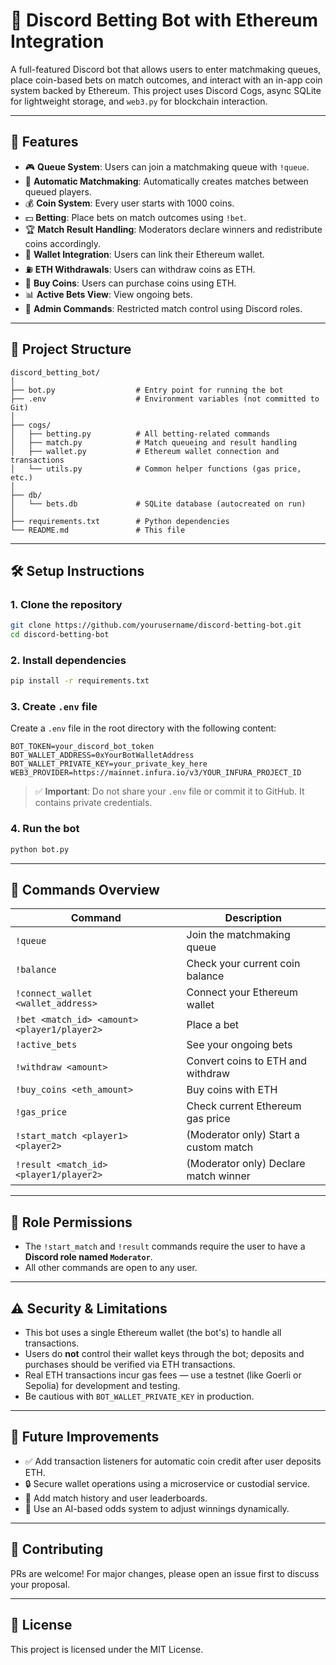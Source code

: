 # 🎰 Discord Betting Bot with Ethereum Integration

A full-featured Discord bot that allows users to enter matchmaking queues, place coin-based bets on match outcomes, and interact with an in-app coin system backed by Ethereum. This project uses Discord Cogs, async SQLite for lightweight storage, and `web3.py` for blockchain interaction.

---

## 🚀 Features

- 🎮 **Queue System**: Users can join a matchmaking queue with `!queue`.
- 🧠 **Automatic Matchmaking**: Automatically creates matches between queued players.
- 💰 **Coin System**: Every user starts with 1000 coins.
- 💵 **Betting**: Place bets on match outcomes using `!bet`.
- 🏆 **Match Result Handling**: Moderators declare winners and redistribute coins accordingly.
- 💼 **Wallet Integration**: Users can link their Ethereum wallet.
- ⛽ **ETH Withdrawals**: Users can withdraw coins as ETH.
- 🔁 **Buy Coins**: Users can purchase coins using ETH.
- 📊 **Active Bets View**: View ongoing bets.
- 🔐 **Admin Commands**: Restricted match control using Discord roles.

---

## 🧩 Project Structure

```
discord_betting_bot/
│
├── bot.py                  # Entry point for running the bot
├── .env                    # Environment variables (not committed to Git)
│
├── cogs/
│   ├── betting.py          # All betting-related commands
│   ├── match.py            # Match queueing and result handling
│   ├── wallet.py           # Ethereum wallet connection and transactions
│   └── utils.py            # Common helper functions (gas price, etc.)
│
├── db/
│   └── bets.db             # SQLite database (autocreated on run)
│
├── requirements.txt        # Python dependencies
└── README.md               # This file
```

---

## 🛠️ Setup Instructions

### 1. Clone the repository

```bash
git clone https://github.com/yourusername/discord-betting-bot.git
cd discord-betting-bot
```

### 2. Install dependencies

```bash
pip install -r requirements.txt
```

### 3. Create `.env` file

Create a `.env` file in the root directory with the following content:

```env
BOT_TOKEN=your_discord_bot_token
BOT_WALLET_ADDRESS=0xYourBotWalletAddress
BOT_WALLET_PRIVATE_KEY=your_private_key_here
WEB3_PROVIDER=https://mainnet.infura.io/v3/YOUR_INFURA_PROJECT_ID
```

> ✅ **Important**: Do not share your `.env` file or commit it to GitHub. It contains private credentials.

### 4. Run the bot

```bash
python bot.py
```

---

## 🧪 Commands Overview

| Command | Description |
|--------|-------------|
| `!queue` | Join the matchmaking queue |
| `!balance` | Check your current coin balance |
| `!connect_wallet <wallet_address>` | Connect your Ethereum wallet |
| `!bet <match_id> <amount> <player1/player2>` | Place a bet |
| `!active_bets` | See your ongoing bets |
| `!withdraw <amount>` | Convert coins to ETH and withdraw |
| `!buy_coins <eth_amount>` | Buy coins with ETH |
| `!gas_price` | Check current Ethereum gas price |
| `!start_match <player1> <player2>` | (Moderator only) Start a custom match |
| `!result <match_id> <player1/player2>` | (Moderator only) Declare match winner |

---

## 🔐 Role Permissions

- The `!start_match` and `!result` commands require the user to have a **Discord role named `Moderator`**.
- All other commands are open to any user.

---

## ⚠️ Security & Limitations

- This bot uses a single Ethereum wallet (the bot's) to handle all transactions.
- Users do **not** control their wallet keys through the bot; deposits and purchases should be verified via ETH transactions.
- Real ETH transactions incur gas fees — use a testnet (like Goerli or Sepolia) for development and testing.
- Be cautious with `BOT_WALLET_PRIVATE_KEY` in production.

---

## 📌 Future Improvements

- ✅ Add transaction listeners for automatic coin credit after user deposits ETH.
- 🔒 Secure wallet operations using a microservice or custodial service.
- 🧾 Add match history and user leaderboards.
- 🧠 Use an AI-based odds system to adjust winnings dynamically.

---

## 🤝 Contributing

PRs are welcome! For major changes, please open an issue first to discuss your proposal.

---

## 📄 License

This project is licensed under the MIT License.